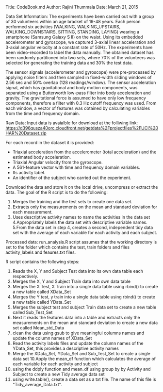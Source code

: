Title: CodeBook.md
Author: Rajini Thummala
Date: March 21, 2015

Data Set Information:
The experiments have been carried out with a group of 30 volunteers within an age bracket of 19-48 years. Each person performed 
six activities (WALKING, WALKING_UPSTAIRS, WALKING_DOWNSTAIRS, SITTING, STANDING, LAYING) wearing a smartphone (Samsung Galaxy S II)
on the waist. Using its embedded accelerometer and gyroscope, we captured 3-axial linear acceleration and 3-axial angular velocity 
at a constant rate of 50Hz. The experiments have been video-recorded to label the data manually. The obtained dataset has been
randomly partitioned into two sets, where 70% of the volunteers was selected for generating the training data and 30% the test data.


The sensor signals (accelerometer and gyroscope) were pre-processed by applying noise filters and then sampled 
in fixed-width sliding windows of 2.56 sec and 50% overlap (128 readings/window). The sensor acceleration signal, which has
gravitational and body motion components, was separated using a Butterworth low-pass filter into body acceleration and gravity. 
The gravitational force is assumed to have only low frequency components, therefore a filter with 0.3 Hz cutoff frequency was used.
From each window, a vector of features was obtained by calculating variables from the time and frequency domain.

Raw Data: Input data is avaialble for download at the folliwing link:
https://d396qusza40orc.cloudfront.net/getdata%2Fprojectfiles%2FUCI%20HAR%20Dataset.zip 

For each record in the dataset it is provided:
- Triaxial acceleration from the accelerometer (total acceleration) and the estimated body acceleration.
- Triaxial Angular velocity from the gyroscope.
- A 561-feature vector with time and frequency domain variables.
- Its activity label.
- An identifier of the subject who carried out the experiment. 

Download the data and store it on the local drive, uncompress or extract the data. The goal of the R script is to do the following:

   1. Merges the training and the test sets to create one data set.
   2. Extracts only the measurements on the mean and standard deviation for each measurement. 
   3. Uses descriptive activity names to name the activities in the data set
   4.Appropriately labels the data set with descriptive variable names. 
   5.From the data set in step 4, creates a second, independent tidy data set with the average of each variable for 
    each activity and each subject.


Processed data: run_analysis.R script assumes that the working directory is set to the folder which contains the test, train folders
and files activity_labels and feaures.txt files.

R script contains the following steps:
1. Reads the X, Y and Subject Test data into its own data table each respectively.
2. Merges the X, Y and Subject Train data into own data table
3. Merges the X Test, X Train into a single data table using rbind() to create a new table called XData_Set
4. Merges the Y test, y train into a single data table using rbind() to create a new table called YData_Set
5. Merges the subject test and subject Train data set to create a new table called Sub_Test_Set
6. Next it reads the features data into a table and extracts only the measurements on the mean and standard deviation 
   to create a new data set called Mean_std_Data
7. clean the data using gsub to give meaningful columns names and update the column names of XData_Set
8. Read the activity labels files and update the column names of the YData_Set, this provides a descriptive activity names
9. Merge the XData_Set, YData_Set and Sub_Test_Set to create a single data set
10.Apply the mean_df function which calculates the average of each variable for each activity and subject
11. using the ddply function and mean_df using group by by Activity and Subject to create a new Tidy average data set
12. using write.table(), create a data set as a txt file.  The name of this file is "Tidy_average_Data.txt".
